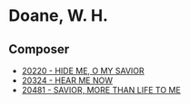 # Doane, W. H.

## Composer

- [20220 - HIDE ME, O MY SAVIOR](/hymns/20220.md)
- [20324 - HEAR ME NOW](/hymns/20324.md)
- [20481 - SAVIOR, MORE THAN LIFE TO ME](/hymns/20481.md)

